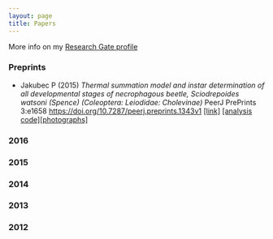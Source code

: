 ```yaml
---
layout: page
title: Papers
---
```


More info on my [Research Gate profile](https://www.researchgate.net/profile/Pavel_Jakubec2)


### Preprints


* Jakubec P (2015) _Thermal summation model and instar determination of all developmental stages of necrophagous beetle, Sciodrepoides watsoni (Spence) (Coleoptera: Leiodidae: Cholevinae)_ PeerJ PrePrints 3:e1658 https://doi.org/10.7287/peerj.preprints.1343v1 [[link]](https://peerj.com/preprints/1343v1/) [[analysis code]](https://github.com/jakubecp/sciodrepoides)[[photographs]](https://figshare.com/articles/Larval_development_of_Sciodrepoides_watsoni_Coleoptera_Leiodidae_Cholevinae_/1531668)


### 2016


### 2015


### 2014


### 2013


### 2012


